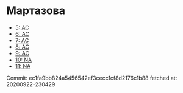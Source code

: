 # Мартазова
- [5: AC](5.md)
- [6: AC](6.md)
- [7: AC](7.md)
- [8: AC](8.md)
- [9: AC](9.md)
- [10: NA](10.md)
- [11: NA](11.md)

Commit: ec1fa9bb824a5456542ef3cecc1cf8d2176c1b88
 fetched at: 20200922-230429
